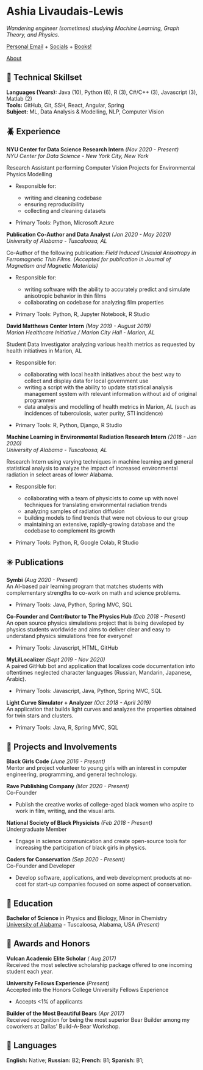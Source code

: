 # Ashia Livaudais-Lewis

_Wandering engineer (sometimes) studying Machine Learning, Graph Theory, and Physics._ 

[Personal Email](mailto:pantagruelspendulum@protonmail.com) + [Socials](https://twitter.com/garg_barg) + [Books!](https://www.goodreads.com/user/show/25702327-ash)

[About](https://aerabelais.github.io/about/)

## 🌱 Technical Skillset

**Languages (Years):** Java (10), Python (6), R (3), C#/C++ (3), Javascript (3), Matlab (2) <br>
**Tools:** GitHub, Git, SSH, React, Angular, Spring <br>
**Subject:** ML, Data Analysis & Modelling, NLP, Computer Vision <br>


## 🪲 Experience

**NYU Center for Data Science Research Intern** _(Nov 2020 - Present)_<br>
_NYU Center for Data Science - New York City, New York_ <br>

Research Assistant performing Computer Vision Projects for Environmental Physics Modelling
- Responsible for:
    - writing and cleaning codebase
    - ensuring reproducibility 
    - collecting and cleaning datasets
    
- Primary Tools: Python, Microsoft Azure

**Publication Co-Author and Data Analyst** _(Jan 2020 - May 2020)_ <br>
_University of Alabama - Tuscaloosa, AL_ <br>

Co-Author of the following publication: _Field Induced Uniaxial Anisotropy in Ferromagnetic Thin Films. (Accepted for publication in Journal of Magnetism and Magnetic Materials)_<br>
- Responsible for:
    - writing software with the ability to accurately predict and simulate anisotropic behavior in thin films
    - collaborating on codebase for analyzing film properties
    
- Primary Tools: Python, R, Jupyter Notebook, R Studio

**David Matthews Center Intern** _(May 2019 - August 2019)_ <br>
_Marion Healthcare Initiative / Marion City Hall - Marion, AL_ <br>

Student Data Investigator analyzing various health metrics as requested by health initiatives in Marion, AL
- Responsible for:
  - collaborating with local health initiatives about the best way to collect and display data for local government use
  - writing a script with the ability to update statistical analysis management system with relevant information without aid of original programmer
  - data analysis and modelling of health metrics in Marion, AL (such as incidences of tuberculosis, water purity, STI incidence)
  
- Primary Tools: R, Python, Django, R Studio

**Machine Learning in Environmental Radiation Research Intern** _(2018 - Jan 2020)_ <br>
_University of Alabama - Tuscaloosa, AL_ <br>

Research Intern using varying techniques in machine learning and general statistical analysis to analyze the impact of increased environmental radiation in select areas of lower Alabama. <br>
- Responsible for:
    - collaborating with a team of physicists to come up with novel techniques for translating environmental radiation trends
    - analyzing samples of radiation diffusion
    - building models to find trends that were not obvious to our group
    - maintaining an extensive, rapidly-growing database and the codebase to complement its growth
    
- Primary Tools: Python, R, Google Colab, R Studio
 

## ✳️ Publications

**Symbi** _(Aug 2020 - Present)_ <br>
An AI-based pair learning program that matches students with complementary strengths to co-work on math and science problems.<br>

- Primary Tools: Java, Python, Spring MVC, SQL

**Co-Founder and Contributor to The Physics Hub** _(Deb 2018 - Present)_ <br>
An open source physics simulations project that is being developed by physics students worldwide and aims to deliver clear and easy to understand physics simulations free for everyone! <br>

- Primary Tools: Javascript, HTML, GitHub

**MyLilLocalizer** _(Sept 2019 - Nov 2020)_ <br>
A paired GitHub bot and application that localizes code documentation into oftentimes neglected character languages (Russian, Mandarin, Japanese, Arabic). <br>

- Primary Tools: Javascript, Java, Python, Spring MVC, SQL

**Light Curve Simulator + Analyzer** _(Oct 2018 - April 2019)_<br>
An application that builds light curves and analyzes the properties obtained for twin stars and clusters. <br>

- Primary Tools: Java, R, Spring MVC, SQL


## 🧩 Projects and Involvements

**Black Girls Code** _(June 2016 - Present)_ <br>
Mentor and project volunteer to young girls with an interest in computer engineering, programming, and general technology.

**Rave Publishing Company** _(Mar 2020 - Present)_ <br>
Co-Founder <br>

- Publish the creative works of college-aged black women who aspire to work in film, writing, and the visual arts.

**National Society of Black Physicists** _(Feb 2018 - Present)_ <br>
Undergraduate Member

- Engage in science communication and create open-source tools for increasing the participation of black girls in physics.

**Coders for Conservation** _(Sep 2020 - Present)_ <br>
Co-Founder and Developer

- Develop software, applications, and web development products at no-cost for start-up companies focused on some aspect of conservation. 

## 📗 Education

**Bachelor of Science** in Physics and Biology, Minor in Chemistry <br>
[University of Alabama](https://www.ua.edu/) - Tuscaloosa, Alabama, USA _(Present)_

## 🦚 Awards and Honors

**Vulcan Academic Elite Scholar** _( Aug 2017)_ <br>
Received the most selective scholarship package offered to one incoming student each year.

**University Fellows Experience** _(Present)_ <br>
Accepted into the Honors College University Fellows Experience
- Accepts <1% of applicants

**Builder of the Most Beautiful Bears** _(Apr 2017)_ <br>
Received recognition for being the most superior Bear Builder among my coworkers at Dallas' Build-A-Bear Workshop.

## 🦜 Languages

**English:** Native;
**Russian:** B2;
**French:** B1;
**Spanish:** B1;




